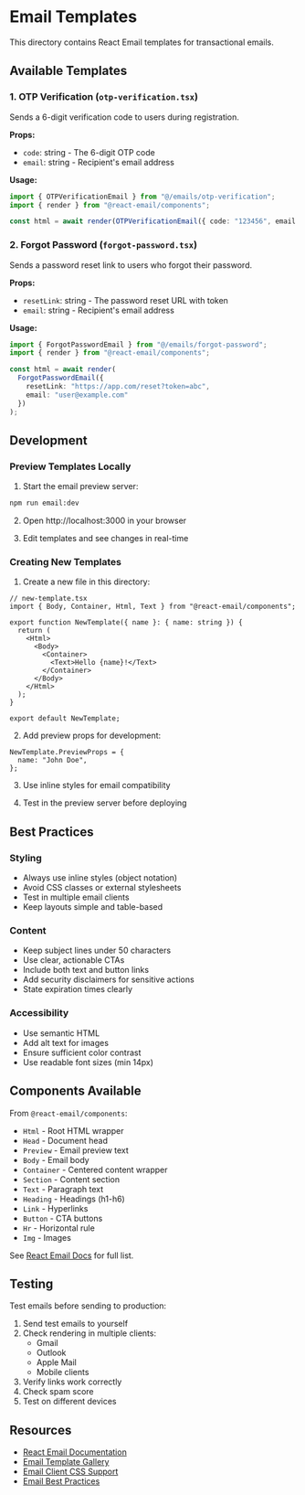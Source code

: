 # Email Templates

This directory contains React Email templates for transactional emails.

## Available Templates

### 1. OTP Verification (`otp-verification.tsx`)
Sends a 6-digit verification code to users during registration.

**Props:**
- `code`: string - The 6-digit OTP code
- `email`: string - Recipient's email address

**Usage:**
```typescript
import { OTPVerificationEmail } from "@/emails/otp-verification";
import { render } from "@react-email/components";

const html = await render(OTPVerificationEmail({ code: "123456", email: "user@example.com" }));
```

### 2. Forgot Password (`forgot-password.tsx`)
Sends a password reset link to users who forgot their password.

**Props:**
- `resetLink`: string - The password reset URL with token
- `email`: string - Recipient's email address

**Usage:**
```typescript
import { ForgotPasswordEmail } from "@/emails/forgot-password";
import { render } from "@react-email/components";

const html = await render(
  ForgotPasswordEmail({
    resetLink: "https://app.com/reset?token=abc",
    email: "user@example.com"
  })
);
```

## Development

### Preview Templates Locally

1. Start the email preview server:
```bash
npm run email:dev
```

2. Open http://localhost:3000 in your browser

3. Edit templates and see changes in real-time

### Creating New Templates

1. Create a new file in this directory:
```tsx
// new-template.tsx
import { Body, Container, Html, Text } from "@react-email/components";

export function NewTemplate({ name }: { name: string }) {
  return (
    <Html>
      <Body>
        <Container>
          <Text>Hello {name}!</Text>
        </Container>
      </Body>
    </Html>
  );
}

export default NewTemplate;
```

2. Add preview props for development:
```tsx
NewTemplate.PreviewProps = {
  name: "John Doe",
};
```

3. Use inline styles for email compatibility

4. Test in the preview server before deploying

## Best Practices

### Styling
- Always use inline styles (object notation)
- Avoid CSS classes or external stylesheets
- Test in multiple email clients
- Keep layouts simple and table-based

### Content
- Keep subject lines under 50 characters
- Use clear, actionable CTAs
- Include both text and button links
- Add security disclaimers for sensitive actions
- State expiration times clearly

### Accessibility
- Use semantic HTML
- Add alt text for images
- Ensure sufficient color contrast
- Use readable font sizes (min 14px)

## Components Available

From `@react-email/components`:
- `Html` - Root HTML wrapper
- `Head` - Document head
- `Preview` - Email preview text
- `Body` - Email body
- `Container` - Centered content wrapper
- `Section` - Content section
- `Text` - Paragraph text
- `Heading` - Headings (h1-h6)
- `Link` - Hyperlinks
- `Button` - CTA buttons
- `Hr` - Horizontal rule
- `Img` - Images

See [React Email Docs](https://react.email/docs/components) for full list.

## Testing

Test emails before sending to production:

1. Send test emails to yourself
2. Check rendering in multiple clients:
   - Gmail
   - Outlook
   - Apple Mail
   - Mobile clients
3. Verify links work correctly
4. Check spam score
5. Test on different devices

## Resources

- [React Email Documentation](https://react.email)
- [Email Template Gallery](https://react.email/examples)
- [Email Client CSS Support](https://www.campaignmonitor.com/css/)
- [Email Best Practices](https://sendgrid.com/blog/email-best-practices/)
